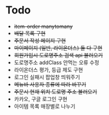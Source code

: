 # Todo 

- ~~item-order manytomany~~ 
- ~~배달 목록 구현~~ 
- ~~주문서 작성 페이지 구현~~
- ~~마이페이지 (일반, 라이온더스) 둘 다 구현~~
- ~~회원가입시 도로명주소 검색 api 불러오기~~
- 도로명주소 addClass 안먹는 오류 수정
- 라이온더스 평가, 등급 제도 구현
- 로그인 실패시 팝업창 띄워주기
- ~~메뉴바 사용자 종류에 따라 바꾸기~~
- ~~주문시 현재 위치 도로명 주소 불러오기~~
- 카카오, 구글 로그인 구현
- 아이템 목록 매장별로 나누기
